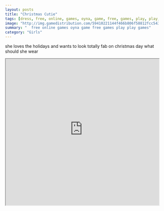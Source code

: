 ```yaml
---
layout: posts
title: "Christmas Cutie"
tags: [dress, free, online, games, oyna, game, free, games, play, play, games]
image: "http://img.gamedistribution.com/59410221144f466b806f58812fcc543c.jpg"
summary: "  free online games oyna game free games play play games"
category: "Girls"
---
```


she loves the holidays and wants to look totally fab on christmas day what should she wear

<iframe width="100%" height="480px;" src="http://flash.gamedistribution.com?game=59410221144f466b806f58812fcc543c"></iframe>